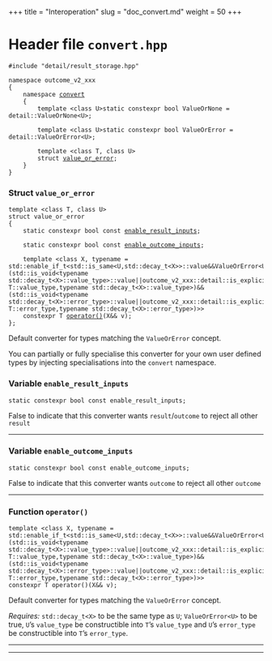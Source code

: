 +++
title = "Interoperation"
slug = "doc_convert.md"
weight = 50
+++

# Header file `convert.hpp`

<a id="standardese-convert.hpp"/>

<pre><code class="standardese-language-cpp"><span class="pre">#include</span> <span class="pre">&quot;</span><span class="typ dec var fun">detail&#x2F;result_storage.hpp</span><span class="pre">&quot;</span>

<span class="kwd">namespace</span> <span class="typ dec var fun">outcome_v2_xxx</span>
<span class="pun">{</span>
    <span class="kwd">namespace</span> <a href="standardese_entities.md#standardese-outcome_v2_xxx::convert"><span class="typ dec var fun">convert</span></a>
    <span class="pun">{</span>
        <span class="typ dec var fun">template</span> <span class="pun">&lt;</span><span class="typ dec var fun">class</span> <span class="kwd">U</span><span class="pun">&gt;</span><span class="typ dec var fun">static</span> <span class="typ dec var fun">constexpr</span> <span class="typ dec var fun">bool</span> <span class="kwd">ValueOrNone</span> <span class="pun">=</span> <span class="kwd">detail</span><span class="pun">::</span><span class="kwd">ValueOrNone</span><span class="pun">&lt;</span><span class="kwd">U</span><span class="pun">&gt;</span><span class="pun">;</span>

        <span class="typ dec var fun">template</span> <span class="pun">&lt;</span><span class="typ dec var fun">class</span> <span class="kwd">U</span><span class="pun">&gt;</span><span class="typ dec var fun">static</span> <span class="typ dec var fun">constexpr</span> <span class="typ dec var fun">bool</span> <span class="kwd">ValueOrError</span> <span class="pun">=</span> <span class="kwd">detail</span><span class="pun">::</span><span class="kwd">ValueOrError</span><span class="pun">&lt;</span><span class="kwd">U</span><span class="pun">&gt;</span><span class="pun">;</span>

        <span class="kwd">template</span> <span class="pun">&lt;</span><span class="kwd">class</span> <span class="typ dec var fun">T</span><span class="pun">,</span> <span class="kwd">class</span> <span class="typ dec var fun">U</span><span class="pun">&gt;</span>
        <span class="kwd">struct</span> <a href="doc_convert.md#standardese-outcome_v2_xxx::convert::value_or_error%3CT,U%3E"><span class="typ dec var fun">value_or_error</span></a><span class="pun">;</span>
    <span class="pun">}</span>
<span class="pun">}</span>
</code></pre>

<a id="standardese-outcome_v2_xxx"/>

<a id="standardese-outcome_v2_xxx::convert"/>

### Struct `value_or_error`

<a id="standardese-outcome_v2_xxx::convert::value_or_error<T,U>"/>

<pre><code class="standardese-language-cpp"><span class="kwd">template</span> <span class="pun">&lt;</span><span class="kwd">class</span> <span class="typ dec var fun">T</span><span class="pun">,</span> <span class="kwd">class</span> <span class="typ dec var fun">U</span><span class="pun">&gt;</span>
<span class="kwd">struct</span> <span class="typ dec var fun">value_or_error</span>
<span class="pun">{</span>
    <span class="kwd">static</span> <span class="kwd">constexpr</span> <span class="kwd">bool</span> <span class="kwd">const</span> <a href="doc_convert.md#standardese-outcome_v2_xxx::convert::value_or_error%3CT,U%3E::enable_result_inputs"><span class="typ dec var fun">enable_result_inputs</span></a><span class="pun">;</span>

    <span class="kwd">static</span> <span class="kwd">constexpr</span> <span class="kwd">bool</span> <span class="kwd">const</span> <a href="doc_convert.md#standardese-outcome_v2_xxx::convert::value_or_error%3CT,U%3E::enable_outcome_inputs"><span class="typ dec var fun">enable_outcome_inputs</span></a><span class="pun">;</span>

    <span class="kwd">template</span> <span class="pun">&lt;</span><span class="kwd">class</span> <span class="typ dec var fun">X</span><span class="pun">,</span> <span class="kwd">typename</span> <span class="pun">=</span> std::enable_if_t&lt;std::is_same&lt;U,std::decay_t&lt;X&gt;&gt;::value&amp;&amp;ValueOrError&lt;U&gt;&amp;&amp;(std::is_void&lt;typename std::decay_t&lt;X&gt;::value_type&gt;::value||outcome_v2_xxx::detail::is_explicitly_constructible&lt;typename T::value_type,typename std::decay_t&lt;X&gt;::value_type&gt;)&amp;&amp;(std::is_void&lt;typename std::decay_t&lt;X&gt;::error_type&gt;::value||outcome_v2_xxx::detail::is_explicitly_constructible&lt;typename T::error_type,typename std::decay_t&lt;X&gt;::error_type&gt;)&gt;<span class="pun">&gt;</span>
    <span class="kwd">constexpr</span> <span class="typ dec var fun">T</span> <a href="doc_convert.md#standardese-outcome_v2_xxx::convert::value_or_error%3CT,U%3E::operator()%3CX,%3E(X&amp;&amp;)"><span class="typ dec var fun">operator()</span></a><span class="pun">(</span><span class="typ dec var fun">X</span><span class="pun">&amp;&amp;</span> <span class="typ dec var fun">v</span><span class="pun">)</span><span class="pun">;</span>
<span class="pun">};</span>
</code></pre>

Default converter for types matching the `ValueOrError` concept.

You can partially or fully specialise this converter for your own user defined types by injecting specialisations into the `convert` namespace.

### Variable `enable_result_inputs`

<a id="standardese-outcome_v2_xxx::convert::value_or_error<T,U>::enable_result_inputs"/>

<pre><code class="standardese-language-cpp"><span class="kwd">static</span> <span class="kwd">constexpr</span> <span class="kwd">bool</span> <span class="kwd">const</span> <span class="typ dec var fun">enable_result_inputs</span><span class="pun">;</span>
</code></pre>

False to indicate that this converter wants `result`/`outcome` to reject all other `result`

-----

### Variable `enable_outcome_inputs`

<a id="standardese-outcome_v2_xxx::convert::value_or_error<T,U>::enable_outcome_inputs"/>

<pre><code class="standardese-language-cpp"><span class="kwd">static</span> <span class="kwd">constexpr</span> <span class="kwd">bool</span> <span class="kwd">const</span> <span class="typ dec var fun">enable_outcome_inputs</span><span class="pun">;</span>
</code></pre>

False to indicate that this converter wants `outcome` to reject all other `outcome`

-----

### Function `operator()`

<a id="standardese-outcome_v2_xxx::convert::value_or_error<T,U>::operator()<X,>(X&&)"/>

<pre><code class="standardese-language-cpp"><span class="kwd">template</span> <span class="pun">&lt;</span><span class="kwd">class</span> <span class="typ dec var fun">X</span><span class="pun">,</span> <span class="kwd">typename</span> <span class="pun">=</span> std::enable_if_t&lt;std::is_same&lt;U,std::decay_t&lt;X&gt;&gt;::value&amp;&amp;ValueOrError&lt;U&gt;&amp;&amp;(std::is_void&lt;typename std::decay_t&lt;X&gt;::value_type&gt;::value||outcome_v2_xxx::detail::is_explicitly_constructible&lt;typename T::value_type,typename std::decay_t&lt;X&gt;::value_type&gt;)&amp;&amp;(std::is_void&lt;typename std::decay_t&lt;X&gt;::error_type&gt;::value||outcome_v2_xxx::detail::is_explicitly_constructible&lt;typename T::error_type,typename std::decay_t&lt;X&gt;::error_type&gt;)&gt;<span class="pun">&gt;</span>
<span class="kwd">constexpr</span> <span class="typ dec var fun">T</span> <span class="typ dec var fun">operator()</span><span class="pun">(</span><span class="typ dec var fun">X</span><span class="pun">&amp;&amp;</span> <span class="typ dec var fun">v</span><span class="pun">)</span><span class="pun">;</span>
</code></pre>

Default converter for types matching the `ValueOrError` concept.

*Requires:* `std::decay_t<X>` to be the same type as `U`; `ValueOrError<U>` to be true, `U`’s `value_type` be constructible into `T`’s `value_type` and `U`’s `error_type` be constructible into `T`’s `error_type`.

-----

-----

